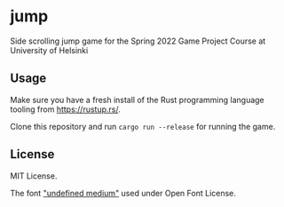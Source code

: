 # jump
Side scrolling jump game for the Spring 2022 Game Project Course at University of Helsinki

## Usage

Make sure you have a fresh install of the Rust programming language tooling from <https://rustup.rs/>.

Clone this repository and run `cargo run --release` for running the game.

## License

MIT License.

The font ["undefined medium"](https://github.com/andirueckel/undefined-medium) used under Open Font License.
